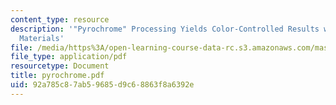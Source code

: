 ```yaml
---
content_type: resource
description: '"Pyrochrome" Processing Yields Color-Controlled Results with Silver-Halide
  Materials'
file: /media/https%3A/open-learning-course-data-rc.s3.amazonaws.com/mas-450-holographic-imaging-spring-2003/92a785c87ab59685d9c68863f8a6392e_pyrochrome.pdf
file_type: application/pdf
resourcetype: Document
title: pyrochrome.pdf
uid: 92a785c8-7ab5-9685-d9c6-8863f8a6392e
---
```

